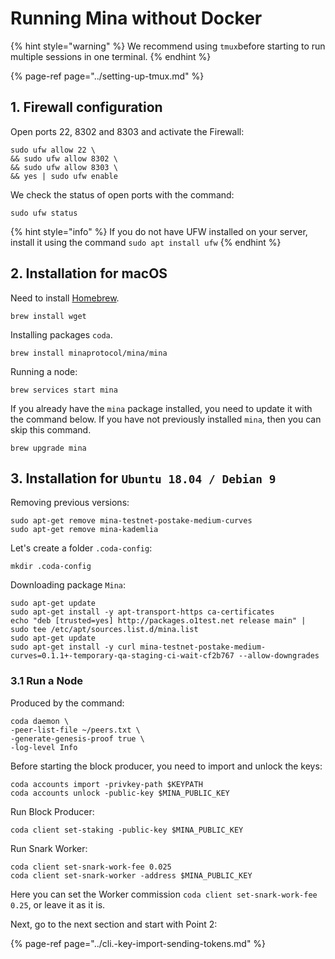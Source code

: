 # Running Mina without Docker

{% hint style="warning" %}
We recommend using `tmux`before starting to run multiple sessions in one terminal.
{% endhint %}

{% page-ref page="../setting-up-tmux.md" %}

## 1. Firewall configuration

Open ports 22, 8302 and 8303 and activate the Firewall:

```text
sudo ufw allow 22 \
&& sudo ufw allow 8302 \
&& sudo ufw allow 8303 \
&& yes | sudo ufw enable
```

We check the status of open ports with the command:

```text
sudo ufw status
```

{% hint style="info" %}
If you do not have UFW installed on your server, install it using the command `sudo apt install ufw`
{% endhint %}

## 2. Installation for macOS

Need to install [Homebrew](https://brew.sh/).

```text
brew install wget
```

Installing packages `coda`.

```text
brew install minaprotocol/mina/mina
```

Running a node:

```text
brew services start mina
```

If you already have the `mina` package installed, you need to update it with the command below. If you have not previously installed `mina`, then you can skip this command.

```text
brew upgrade mina
```

## 3. Installation for `Ubuntu 18.04 / Debian 9`

Removing previous versions:

```text
sudo apt-get remove mina-testnet-postake-medium-curves
sudo apt-get remove mina-kademlia
```

Let's create a folder `.coda-config`:

```text
mkdir .coda-config
```

Downloading package `Mina`:

```text
sudo apt-get update
sudo apt-get install -y apt-transport-https ca-certificates
echo "deb [trusted=yes] http://packages.o1test.net release main" | sudo tee /etc/apt/sources.list.d/mina.list
sudo apt-get update
sudo apt-get install -y curl mina-testnet-postake-medium-curves=0.1.1+-temporary-qa-staging-ci-wait-cf2b767 --allow-downgrades
```

### 3.1 Run a Node

Produced by the command:

```text
coda daemon \
-peer-list-file ~/peers.txt \
-generate-genesis-proof true \
-log-level Info
```

Before starting the block producer, you need to import and unlock the keys:

```text
coda accounts import -privkey-path $KEYPATH
coda accounts unlock -public-key $MINA_PUBLIC_KEY
```

Run Block Producer:

```text
coda client set-staking -public-key $MINA_PUBLIC_KEY
```

Run Snark Worker:

```text
coda client set-snark-work-fee 0.025
coda client set-snark-worker -address $MINA_PUBLIC_KEY
```

Here you can set the Worker commission `coda client set-snark-work-fee 0.25`, or leave it as it is. 

Next, go to the next section and start with Point 2:

{% page-ref page="../cli.-key-import-sending-tokens.md" %}


